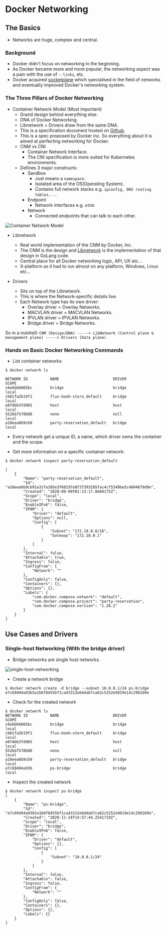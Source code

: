 # Docker Networking

## The Basics
- Networks are huge, complex and central.

### Background
- Docker didn't focus on networking in the beginning. 
- As Docker became more and more popular, the networking aspect was a pain with the use of `--links`, etc.
- Docker acquired [socketplane](https://socketplane.io/) which specialised in the field of networks and eventually
improved Docker's networking system.


### The Three Pillars of Docker Networking

- Container Network Model (Most important)
    - Grand design behind everything else.
    - DNA of Docker Networking.
    - Libnetwork + Drivers draw from the same DNA.
    - This is a specification document hosted on [Github](https://github.com/moby/libnetwork/blob/master/docs/design.md).
    - This is a spec proposed by Docker inc. So everything about it is aimed at perfecting networking for Docker.
    - CNM vs CNI
        - Container Network Interface.
        - The CNI specification is more suited for Kubernetes environments.
    - Defines 3 major constructs:
        - Sandbox
            - Just means a `namespace`.
            - Isolated area of the OS(Operating System).
            - Contains full network stacks e.g. `ipconfig, DNS routing tables...`.
        - Endpoint
            - Network interfaces e.g. `eth0`.
        - Network
            - Connected endpoints that can talk to each other.
            
![Container Network Model](https://user-images.githubusercontent.com/29547780/100031562-d93bb500-2ded-11eb-9925-e70b6a3e79fb.png)

- Libnetwork
    - Real world implementation of the CNM by Docker, Inc.
    - The CNM is the design and [Libnetwork](https://github.com/moby/libnetwork) is the implementation of that design in GoLang code.
    - Central place for all Docker networking logic, API, UX etc...
    - X-platform as it had to run almost on any platform, Windows, Linux etc...
    
- Drivers
    - Sits on top of the Libnetwork.
    - This is where the Network-specific details live.
    - Each Network type has its own driver:
        - Overlay driver = Overlay Networks.
        - MACVLAN driver = MACVLAN Networks.
        - IPVLAN driver = IPVLAN Networks.
        - Bridge driver = Bridge Networks.

So in a nutshell: 
`CNM (Design/DNA) -----> LibNetwork (Control plane & management plane) -----> Drivers (Data plane)`

### Hands on Basic Docker Networking Commands

- List container networks:

```shell script
$ docker network ls

NETWORK ID          NAME                        DRIVER              SCOPE
c6e6b66865bc        bridge                      bridge              local
cb81fa2b19f2        flux-book-store_default     bridge              local
e074bb3fd965        host                        host                local
552bb7578b88        none                        null                local
a10eea6b9cb9        party-reservation_default   bridge              local
```
- Every network get a unique ID, a name, which driver owns the container and the scope.

- Get more information on a specific container network:

```shell script
$ docker network inspect party-reservation_default

[
    {
        "Name": "party-reservation_default",
        "Id": "a10eea6b9cb91a31fa105e3f60197e8f37393205fac4cf5349be5c4604879d9e",
        "Created": "2020-09-09T01:13:17.8669175Z",
        "Scope": "local",
        "Driver": "bridge",
        "EnableIPv6": false,
        "IPAM": {
            "Driver": "default",
            "Options": null,
            "Config": [
                {
                    "Subnet": "172.18.0.0/16",
                    "Gateway": "172.18.0.1"
                }
            ]
        },
        "Internal": false,
        "Attachable": true,
        "Ingress": false,
        "ConfigFrom": {
            "Network": ""
        },
        "ConfigOnly": false,
        "Containers": {},
        "Options": {},
        "Labels": {
            "com.docker.compose.network": "default",
            "com.docker.compose.project": "party-reservation",
            "com.docker.compose.version": "1.26.2"
        }
    }
]
```

## Use Cases and Drivers

### Single-host Networking (With the bridge driver)

- Bridge networks are single host networks.

![single-host-networking](https://user-images.githubusercontent.com/29547780/100110510-ee075f80-2e64-11eb-84d6-29aab9381ac4.png)

- Create a network bridge
```shell script
$ docker network create -d bridge --subnet 10.0.0.1/24 ps-bridge
e7c69494a93b5a1b6f8455bf1ca43312e64dab7ca62c5252e9819e14c298169e
```
- Check for the created network
```shell script
$ docker network ls
NETWORK ID          NAME                        DRIVER              SCOPE
c6e6b66865bc        bridge                      bridge              local
cb81fa2b19f2        flux-book-store_default     bridge              local
e074bb3fd965        host                        host                local
552bb7578b88        none                        null                local
a10eea6b9cb9        party-reservation_default   bridge              local
e7c69494a93b        ps-bridge                   bridge              local
```
- Inspect the created network
```shell script
$ docker network inspect ps-bridge
[
    {
        "Name": "ps-bridge",
        "Id": "e7c69494a93b5a1b6f8455bf1ca43312e64dab7ca62c5252e9819e14c298169e",
        "Created": "2020-11-24T14:57:44.2541719Z",
        "Scope": "local",
        "Driver": "bridge",
        "EnableIPv6": false,
        "IPAM": {
            "Driver": "default",
            "Options": {},
            "Config": [
                {
                    "Subnet": "10.0.0.1/24"
                }
            ]
        },
        "Internal": false,
        "Attachable": false,
        "Ingress": false,
        "ConfigFrom": {
            "Network": ""
        },
        "ConfigOnly": false,
        "Containers": {},
        "Options": {},
        "Labels": {}
    }
]
```
